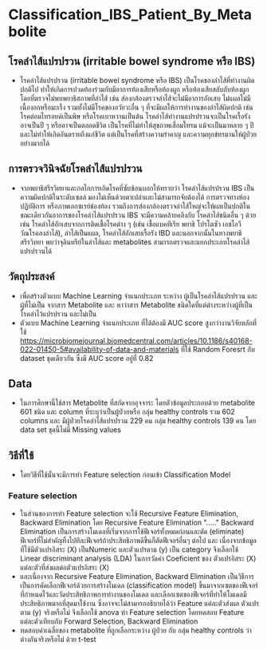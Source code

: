 # Classification_IBS_Patient_By_Metabolite
## โรคลำไส้แปรปรวน (irritable bowel syndrome หรือ IBS)  
- โรคลำไส้แปรปรวน (irritable bowel syndrome หรือ IBS)  เป็นโรคของลำไส้ที่ทำงานผิดปกติไป ทำให้เกิดการปวดท้องร่วมกับมีอาการท้องเสียหรือท้องผูก หรือท้องเสียสลับกับท้องผูก โดยที่ตรวจไม่พบพยาธิสภาพที่ลำไส้ เช่น ส่องกล้องตรวจลำไส้จะไม่มีอาการอักเสบ ไม่แผลไม่มีเนื้องอกหรือมะเร็ง รวมทั้งไม่มีโรคของอวัยวะอื่น ๆ ที่จะมีผลให้การทำงานของลำไส้ผิดปกติ เช่นโรคต่อมไทรอยด์เป็นพิษ หรือโรคเบาหวานเป็นต้น โรคลำไส้ทำงานแปรปรวนจะเป็นโรคเรื้อรังอาจเป็นปี ๆ หรืออาจเป็นตลอดชีวิต เป็นโรคที่ไม่ทำให้สุขภาพเสื่อมโทรม แม้จะเป็นมาหลาย ๆ ปี และไม่ทำให้เกิดอันตรายถึงแก่ชีวิต แต่เป็นโรคที่สร้างความรำคาญ และความทุกข์ทรมานให้ผู้ป่วยอย่างมากได้ 
## การตรวจวินิจฉัยโรคลำไส้แปรปรวน
- จากพยาธิสรีรวิทยาและกลไกการเกิดโรคที่ซับซ้อนบอกให้ทราบว่า โรคลำไส้แปรปรวน IBS เป็นความผิดปกติในระดับเซลล์ มองไม่เห็นด้วยตาเปล่าและไม่สามารถจับต้องได้ การตรวจทางห้องปฏิบัติการ หรือภาพเอกซเรย์ช่องท้อง รวมถึงการส่องกล้องตรวจลำไส้ใหญ่จะให้ผลเป็นปกติในขณะเดียวกันอาการของโรคลำไส้แปรปรวน IBS จะมีความคล้ายคลึงกับ โรคลำไส้ชนิดอื่น ๆ ด้วย เช่น โรคลำไส้อักเสบจากการติดเชื้อโรคต่าง ๆ (เช่น เชื้อแบคทีเรีย พยาธิ โปรโตซัว เอชไอวี วัณโรคลงลำไส้), ลำไส้เป็นแผล, โรคลำไส้อักเสบเรื้อรัง IBD  และนอกจากนั้นในทางพยาธิสรีรวิทยา พบว่าจุลินทรีย์ในลำไส้และ metabolites สามารถตรวจและแยกประเภทโรคลำไส้แปรปรวนได้ 
## วัตถุประสงค์
- เพื่อสร้างตัวแบบ Machine Learning จำแนกประเภท ระหว่าง ผู้เป็นโรคลำไส้แปรปรวน และผู้ที่ไม่เป็น จากสาร Metabolite และ หาว่าสาร Metabolite ชนิดใดที่แต่ต่างระหว่างผู้ที่เป็นโรคลำไว้แปรปรวน และไม่เป็น
- ตัวแบบ Machine Learning จำแนกประเภท ที่ได้ต้องมี AUC score สูงกว่างานวิจัยหลักที่ใช้ https://microbiomejournal.biomedcentral.com/articles/10.1186/s40168-022-01450-5#availability-of-data-and-materials ที่ใช้ Random Foresrt กับ dataset ชุดเดียวกัน ซึ่งมี AUC score อยู่่ที่ 0.82
## Data
- ในการศึกษานี้ใช้สาร Metabolite ที่สกัดจากอุจจาระ โดยตัวข้อมูลประกอบด้วย metabolite 601 ชนิด และ column ที่ระบุว่าเป็นผู้ป่วยหรือ กลุ่ม healthy controls รวม 602 columns
และ มีผู้ป่วยโรคลำไส้แปรปรวน 229 คน กลุ่ม healthy controls 139 คน โดย data set ชุดนี้ไม่มี Missing values
## วิธีที่ใช้
- โดยวิธีที่ใช้นั้นจะมีการทำ Feature selection ก่อนเข้า Classification Model
### Feature selection
- ในส่วนของการทำ Feature selection จะใช้ Recursive Feature Elimination, Backward Elimination โดย Recursive Feature Elimination "....." Backward Elimination เป็นการสร้างโมเดลที่เริ่มจากการใช้ฟีเจอร์ทั้งหมดก่อนและตัด (eliminate) ฟีเจอร์ที่ไม่สำคัญทิ้งไปทีละฟีเจอร์ถ้าประสิทธิภาพดีขึ้นก็ตัดฟีเจอร์อื่นๆ ต่อไป และ เนื่องจากข้อมูลที่ใช้มีตัวแปรอิสระ (X) เป็นNumeric และตัวแปรตาม (y) เป็น category จึงเลือกใช้ Linear discriminant analysis (LDA) ในการวัดค่า Coeficient ของ ตัวแปรอิสระ (X) แต่ละตัวที่ส่งผลต่อตัวแปรอิสระ (X)
- และเนื่องจาก Recursive Feature Elimination, Backward Elimination เป็นวิธีการ เป็นการคัดเลือกฟีเจอร์ด้วยการสร้างโมเดล (classification model) ขึ้นมาจากเซตของฟีเจอร์ที่กำหนดไว้และวัดประสิทธิภาพการทำงานของโมเดล และเลือกเซตของฟีเจอร์ที่ทำให้โมเดลมีประสิทธิภาพมากที่สุดมาใช้งาน ซึ่งอาจจะไม่สามารถอธิบายได้ว่า Feature แต่ละตัวส่งผล ตัวแปรตาม (y) จริงหรือไม่ จึงเลือกใช้ anova ทำ Feature selection โดยทดสอบ  Feature แต่ละตัวเทียบกับ Forward Selection, Backward Elimination
- ทดสอบค่าเฉลี่ยของ metabolite ที่ถูกเลือกระหว่าง ผู้ป่วย กับ กลุ่ม healthy controls ว่าต่างกันจริงหรือไม่ ด้วย t-test
